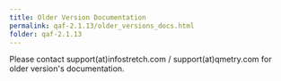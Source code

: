 ```yaml
---
title: Older Version Documentation
permalink: qaf-2.1.13/older_versions_docs.html
folder: qaf-2.1.13
---
```


Please contact support(at)infostretch.com / support(at)qmetry.com for older version's documentation.
